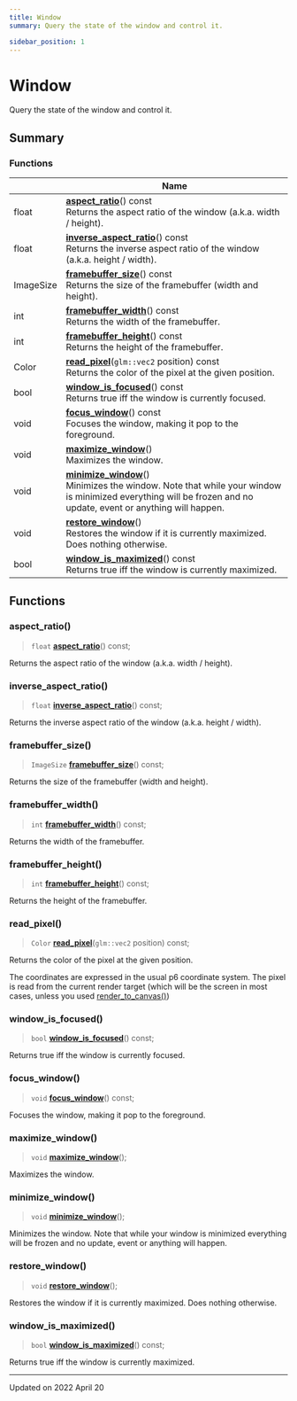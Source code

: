 ```yaml
---
title: Window
summary: Query the state of the window and control it. 

sidebar_position: 1
---
```


# Window

Query the state of the window and control it. 

## Summary

### Functions

|                | Name           |
| -------------- | -------------- |
| float | **[aspect_ratio](/reference/window#aspect_ratio)**() const<br/>Returns the aspect ratio of the window (a.k.a. width / height).  |
| float | **[inverse_aspect_ratio](/reference/window#inverse_aspect_ratio)**() const<br/>Returns the inverse aspect ratio of the window (a.k.a. height / width).  |
| ImageSize | **[framebuffer_size](/reference/window#framebuffer_size)**() const<br/>Returns the size of the framebuffer (width and height).  |
| int | **[framebuffer_width](/reference/window#framebuffer_width)**() const<br/>Returns the width of the framebuffer.  |
| int | **[framebuffer_height](/reference/window#framebuffer_height)**() const<br/>Returns the height of the framebuffer.  |
| Color | **[read_pixel](/reference/window#read_pixel)**(`glm::vec2` position) const<br/>Returns the color of the pixel at the given position.  |
| bool | **[window_is_focused](/reference/window#window_is_focused)**() const<br/>Returns true iff the window is currently focused.  |
| void | **[focus_window](/reference/window#focus_window)**() const<br/>Focuses the window, making it pop to the foreground.  |
| void | **[maximize_window](/reference/window#maximize_window)**()<br/>Maximizes the window.  |
| void | **[minimize_window](/reference/window#minimize_window)**()<br/>Minimizes the window. Note that while your window is minimized everything will be frozen and no update, event or anything will happen.  |
| void | **[restore_window](/reference/window#restore_window)**()<br/>Restores the window if it is currently maximized. Does nothing otherwise.  |
| bool | **[window_is_maximized](/reference/window#window_is_maximized)**() const<br/>Returns true iff the window is currently maximized.  |


## Functions

### aspect_ratio()

> `float` **[aspect_ratio](/reference/window#aspect_ratio)**() const;


Returns the aspect ratio of the window (a.k.a. width / height). 

### inverse_aspect_ratio()

> `float` **[inverse_aspect_ratio](/reference/window#inverse_aspect_ratio)**() const;


Returns the inverse aspect ratio of the window (a.k.a. height / width). 

### framebuffer_size()

> `ImageSize` **[framebuffer_size](/reference/window#framebuffer_size)**() const;


Returns the size of the framebuffer (width and height). 

### framebuffer_width()

> `int` **[framebuffer_width](/reference/window#framebuffer_width)**() const;


Returns the width of the framebuffer. 

### framebuffer_height()

> `int` **[framebuffer_height](/reference/window#framebuffer_height)**() const;


Returns the height of the framebuffer. 

### read_pixel()

> `Color` **[read_pixel](/reference/window#read_pixel)**(`glm::vec2` position) const;


Returns the color of the pixel at the given position. 

The coordinates are expressed in the usual p6 coordinate system. The pixel is read from the current render target (which will be the screen in most cases, unless you used [render_to_canvas()](/reference/canvas#render_to_canvas)) 


### window_is_focused()

> `bool` **[window_is_focused](/reference/window#window_is_focused)**() const;


Returns true iff the window is currently focused. 

### focus_window()

> `void` **[focus_window](/reference/window#focus_window)**() const;


Focuses the window, making it pop to the foreground. 

### maximize_window()

> `void` **[maximize_window](/reference/window#maximize_window)**();


Maximizes the window. 

### minimize_window()

> `void` **[minimize_window](/reference/window#minimize_window)**();


Minimizes the window. Note that while your window is minimized everything will be frozen and no update, event or anything will happen. 

### restore_window()

> `void` **[restore_window](/reference/window#restore_window)**();


Restores the window if it is currently maximized. Does nothing otherwise. 

### window_is_maximized()

> `bool` **[window_is_maximized](/reference/window#window_is_maximized)**() const;


Returns true iff the window is currently maximized. 





-------------------------------

Updated on 2022 April 20